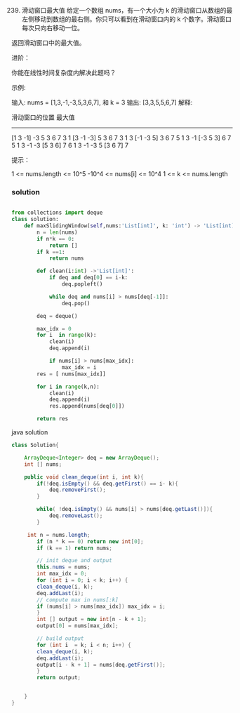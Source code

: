 239. 滑动窗口最大值
给定一个数组 nums，有一个大小为 k 的滑动窗口从数组的最左侧移动到数组的最右侧。你只可以看到在滑动窗口内的 k 个数字。滑动窗口每次只向右移动一位。

返回滑动窗口中的最大值。



进阶：

你能在线性时间复杂度内解决此题吗？



示例:

输入: nums = [1,3,-1,-3,5,3,6,7], 和 k = 3
输出: [3,3,5,5,6,7]
解释:

  滑动窗口的位置                最大值
---------------               -----
[1  3  -1] -3  5  3  6  7       3
 1 [3  -1  -3] 5  3  6  7       3
 1  3 [-1  -3  5] 3  6  7       5
 1  3  -1 [-3  5  3] 6  7       5
 1  3  -1  -3 [5  3  6] 7       6
 1  3  -1  -3  5 [3  6  7]      7


提示：

1 <= nums.length <= 10^5
-10^4 <= nums[i] <= 10^4
1 <= k <= nums.length


### solution

```python

from collections import deque
class solution:
    def maxSlidingWindow(self,nums:'List[int]', k: 'int') -> 'List[int]':
        n = len(nums)
        if n*k == 0:
            return []
        if k ==1:
            return nums

        def clean(i:int) ->'List[int]':
            if deq and deq[0] == i-k:
                deq.popleft()

            while deq and nums[i] > nums[deq[-1]]:
                deq.pop()

        deq = deque()

        max_idx = 0
        for i  in range(k):
            clean(i)
            deq.append(i)

            if nums[i] > nums[max_idx]:
                max_idx = i
        res = [ nums[max_idx]]

        for i in range(k,n):
            clean(i)
            deq.append(i)
            res.append(nums[deq[0]])

        return res

```


java solution

```java
class Solution{

    ArrayDeque<Integer> deq = new ArrayDeque();
    int [] nums;

    public void clean_deque(int i, int k){
        if(!deq.isEmpty() && deq.getFirst() == i- k){
            deq.removeFirst();
        }

        while( !deq.isEmpty() && nums[i] > nums[deq.getLast()]){
            deq.removeLast();
        }

     int n = nums.length;
        if (n * k == 0) return new int[0];
        if (k == 1) return nums;

        // init deque and output
        this.nums = nums;
        int max_idx = 0;
        for (int i = 0; i < k; i++) {
        clean_deque(i, k);
        deq.addLast(i);
        // compute max in nums[:k]
        if (nums[i] > nums[max_idx]) max_idx = i;
        }
        int [] output = new int[n - k + 1];
        output[0] = nums[max_idx];

        // build output
        for (int i  = k; i < n; i++) {
        clean_deque(i, k);
        deq.addLast(i);
        output[i - k + 1] = nums[deq.getFirst()];
        }
        return output;


    }
}
```
